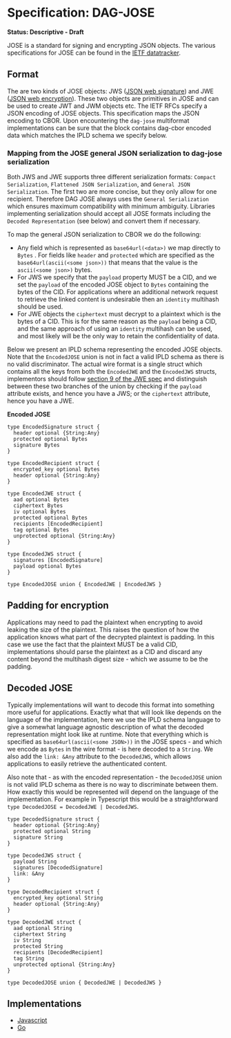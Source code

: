 # Specification: DAG-JOSE

**Status: Descriptive - Draft**

JOSE is a standard for signing and encrypting JSON objects. The various specifications for JOSE can be found in the [IETF datatracker](https://datatracker.ietf.org/wg/jose/documents/). 

## Format

The are two kinds of JOSE objects: JWS ([JSON web signature](https://datatracker.ietf.org/doc/rfc7515/?include_text=1)) and JWE ([JSON web encryption](https://datatracker.ietf.org/doc/rfc7516/?include_text=1)). These two objects are primitives in JOSE and can be used to create JWT and JWM objects etc. The IETF RFCs specify a JSON encoding of JOSE objects. This specification maps the JSON encoding to CBOR. Upon encountering the `dag-jose` multiformat implementations can be sure that the block contains dag-cbor encoded data which matches the IPLD schema we specify below.

### Mapping from the JOSE general JSON serialization to dag-jose serialization

Both JWS and JWE supports three different serialization formats: `Compact Serialization`, `Flattened JSON Serialization`, and `General JSON Serialization`. The first two are more concise, but they only allow for one recipient. Therefore DAG JOSE always uses the `General Serialization` which ensures maximum compatibility with minimum ambiguity. Libraries implementing serialization should accept all JOSE formats including the `Decoded Representation` (see below) and convert them if necessary.

To map the general JSON serialization to CBOR we do the following:

- Any field which is represented as `base64url(<data>)` we map directly to `Bytes` . For fields like `header` and `protected` which are specified as the `base64url(ascii(<some json>))` that means that the value is the `ascii(<some json>)` bytes.
- For JWS we specify that the `payload` property MUST be a CID, and we set the `payload` of the encoded JOSE object to `Bytes` containing the bytes of the CID. For applications where an additional network request to retrieve the linked content is undesirable then an `identity` multihash should be used.
- For JWE objects the `ciphertext` must decrypt to a plaintext which is the bytes of a CID. This is for the same reason as the `payload` being a CID, and the same approach of using an `identity` multihash can be used, and most likely will be the only way to retain the confidentiality of data.

Below we present an IPLD schema representing the encoded JOSE objects. Note that the `EncodedJOSE` union is not in fact a valid IPLD schema as there is no valid discriminator. The actual wire format is a single struct which contains all the keys from both the `EncodedJWE` and the `EncodedJWS` structs, implementors should follow [section 9 of the JWE spec](https://tools.ietf.org/html/rfc7516#section-9) and distinguish between these two branches of the union by checking if the `payload` attribute exists, and hence you have a JWS; or the `ciphertext` attribute, hence you have a JWE.

**Encoded JOSE**

```ipldsch
type EncodedSignature struct {
  header optional {String:Any}
  protected optional Bytes
  signature Bytes
}

type EncodedRecipient struct {
  encrypted_key optional Bytes
  header optional {String:Any}
}

type EncodedJWE struct {
  aad optional Bytes
  ciphertext Bytes
  iv optional Bytes
  protected optional Bytes
  recipients [EncodedRecipient]
  tag optional Bytes
  unprotected optional {String:Any}
}

type EncodedJWS struct {
  signatures [EncodedSignature]
  payload optional Bytes
}

type EncodedJOSE union { EncodedJWE | EncodedJWS }
```

## Padding for encryption

Applications may need to pad the plaintext when encrypting to avoid leaking the size of the plaintext. This raises the question of how the application knows what part of the decrypted plaintext is padding. In this case we use the fact that the plaintext MUST be a valid CID, implementations should parse the plaintext as a CID and discard any content beyond the multihash digest size - which we assume to be the padding.


## Decoded JOSE

Typically implementations will want to decode this format into something more useful for applications. Exactly what that will look like depends on the language of the implementation, here we use the IPLD schema language to give a somewhat language agnostic description of what the decoded representation might look like at runtime. Note that everything which is specified as `base64url(ascii(<some JSON>))` in the JOSE specs - and which we encode as `Bytes` in the wire format - is here decoded to a `String`. We also add the `link: &Any` attribute to the `DecodedJWS`,  which allows applications to easily retrieve the authenticated content.

Also note that - as with the encoded representation - the `DecodedJOSE` union is not valid IPLD schema as there is no way to discriminate between them. How exactly this would be represented will depend on the language of the implementation. For example in Typescript this would be a straightforward `type DecodedJOSE = DecodedJWE | DecodedJWS`.

```ipldsch
type DecodedSignature struct {
  header optional {String:Any}
  protected optional String
  signature String
}

type DecodedJWS struct {
  payload String
  signatures [DecodedSignature]
  link: &Any
}

type DecodedRecipient struct {
  encrypted_key optional String
  header optional {String:Any}
}

type DecodedJWE struct {
  aad optional String
  ciphertext String
  iv String
  protected String
  recipients [DecodedRecipient]
  tag String
  unprotected optional {String:Any}
}

type DecodedJOSE union { DecodedJWE | DecodedJWS }
```

## Implementations

- [Javascript](https://github.com/oed/js-dag-jose)
- [Go](https://github.com/alexjg/go-dag-jose)
